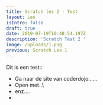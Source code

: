 ```yaml
---
title: Scratch les 2 - Test
layout: Les
isIntro: false
draft: true
date: 2019-07-19T10:48:54.197Z
description: 'Scratch Test 2 '
image: /uploads/1.png
previous: Scratch Les 1
---
```

Dit is een test::

* Ga naar de site van coderdojo:.....
* Open met..\
* enz....
*
